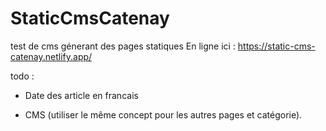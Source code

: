 # StaticCmsCatenay

test de cms génerant des pages statiques
En ligne ici : https://static-cms-catenay.netlify.app/

todo :

- Date des article en francais

- CMS (utiliser le même concept pour les autres pages et catégorie).
